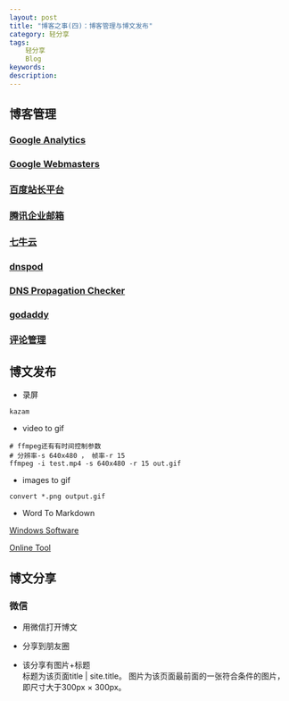 ```yaml
---
layout: post
title: "博客之事(四)：博客管理与博文发布"
category: 轻分享
tags: 
    轻分享
    Blog
keywords: 
description: 
---
```


## 博客管理
### [Google Analytics](https://analytics.google.com/analytics)

### [Google Webmasters](https://www.google.com/webmasters)

### [百度站长平台](http://zhanzhang.baidu.com)

### [腾讯企业邮箱](https://exmail.qq.com/)

### [七牛云](https://portal.qiniu.com)

### [dnspod](https://www.dnspod.cn/)

### [DNS Propagation Checker](https://www.whatsmydns.net/)

### [godaddy](https://www.godaddy.com/)

### [评论管理](https://disqus.com)


## 博文发布

* 录屏

```
kazam
```

* video to gif

```
# ffmpeg还有有时间控制参数
# 分辨率-s 640x480 ， 帧率-r 15
ffmpeg -i test.mp4 -s 640x480 -r 15 out.gif
```

* images to gif

```
convert *.png output.gif
```

* Word To Markdown

[Windows Software](http://www.writage.com/)

[Online Tool](https://word-to-markdown.herokuapp.com/)


## 博文分享

### 微信
* 用微信打开博文

* 分享到朋友圈

* 该分享有图片+标题  
标题为该页面title | site.title。
图片为该页面最前面的一张符合条件的图片，即尺寸大于300px × 300px。
